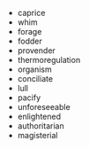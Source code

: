 - caprice
- whim
- forage
- fodder
- provender
- thermoregulation
- organism
- conciliate
- lull
- pacify
- unforeseeable
- enlightened
- authoritarian
- magisterial
